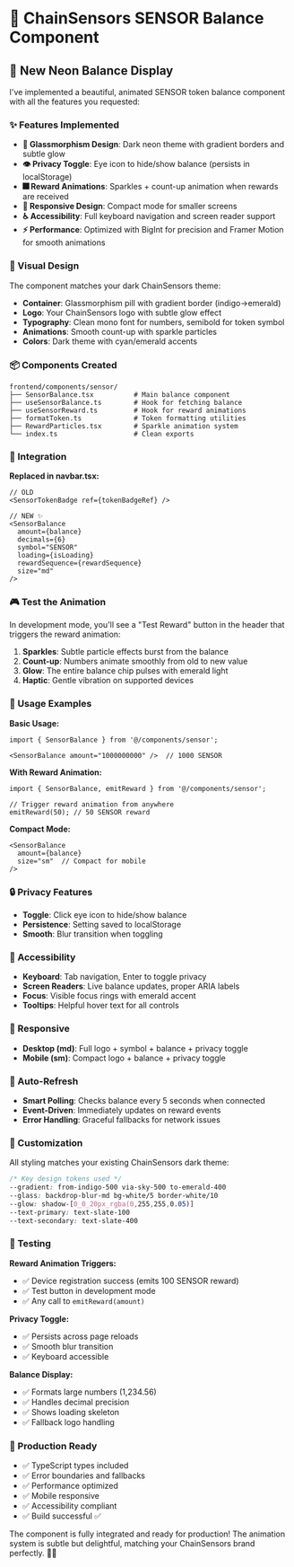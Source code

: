 # 🎨 ChainSensors SENSOR Balance Component

## 🚀 New Neon Balance Display

I've implemented a beautiful, animated SENSOR token balance component with all the features you requested:

### ✨ Features Implemented

- **🌟 Glassmorphism Design**: Dark neon theme with gradient borders and subtle glow
- **👁️ Privacy Toggle**: Eye icon to hide/show balance (persists in localStorage)
- **🎆 Reward Animations**: Sparkles + count-up animation when rewards are received
- **🎯 Responsive Design**: Compact mode for smaller screens
- **♿ Accessibility**: Full keyboard navigation and screen reader support
- **⚡ Performance**: Optimized with BigInt for precision and Framer Motion for smooth animations

### 🎨 Visual Design

The component matches your dark ChainSensors theme:
- **Container**: Glassmorphism pill with gradient border (indigo→emerald)
- **Logo**: Your ChainSensors logo with subtle glow effect
- **Typography**: Clean mono font for numbers, semibold for token symbol
- **Animations**: Smooth count-up with sparkle particles
- **Colors**: Dark theme with cyan/emerald accents

### 📦 Components Created

```
frontend/components/sensor/
├── SensorBalance.tsx          # Main balance component
├── useSensorBalance.ts        # Hook for fetching balance
├── useSensorReward.ts         # Hook for reward animations
├── formatToken.ts             # Token formatting utilities
├── RewardParticles.tsx        # Sparkle animation system
└── index.ts                   # Clean exports
```

### 🔧 Integration

**Replaced in navbar.tsx:**
```tsx
// OLD
<SensorTokenBadge ref={tokenBadgeRef} />

// NEW ✨
<SensorBalance 
  amount={balance}
  decimals={6}
  symbol="SENSOR"
  loading={isLoading}
  rewardSequence={rewardSequence}
  size="md"
/>
```

### 🎮 Test the Animation

In development mode, you'll see a "Test Reward" button in the header that triggers the reward animation:

1. **Sparkles**: Subtle particle effects burst from the balance
2. **Count-up**: Numbers animate smoothly from old to new value
3. **Glow**: The entire balance chip pulses with emerald light
4. **Haptic**: Gentle vibration on supported devices

### 🚀 Usage Examples

**Basic Usage:**
```tsx
import { SensorBalance } from '@/components/sensor';

<SensorBalance amount="1000000000" />  // 1000 SENSOR
```

**With Reward Animation:**
```tsx
import { SensorBalance, emitReward } from '@/components/sensor';

// Trigger reward animation from anywhere
emitReward(50); // 50 SENSOR reward
```

**Compact Mode:**
```tsx
<SensorBalance 
  amount={balance}
  size="sm"  // Compact for mobile
/>
```

### 🔒 Privacy Features

- **Toggle**: Click eye icon to hide/show balance
- **Persistence**: Setting saved to localStorage
- **Smooth**: Blur transition when toggling

### 🎯 Accessibility

- **Keyboard**: Tab navigation, Enter to toggle privacy
- **Screen Readers**: Live balance updates, proper ARIA labels
- **Focus**: Visible focus rings with emerald accent
- **Tooltips**: Helpful hover text for all controls

### 📱 Responsive

- **Desktop (md)**: Full logo + symbol + balance + privacy toggle
- **Mobile (sm)**: Compact logo + balance + privacy toggle

### 🔄 Auto-Refresh

- **Smart Polling**: Checks balance every 5 seconds when connected
- **Event-Driven**: Immediately updates on reward events
- **Error Handling**: Graceful fallbacks for network issues

### 🎨 Customization

All styling matches your existing ChainSensors dark theme:

```css
/* Key design tokens used */
--gradient: from-indigo-500 via-sky-500 to-emerald-400
--glass: backdrop-blur-md bg-white/5 border-white/10
--glow: shadow-[0_0_20px_rgba(0,255,255,0.05)]
--text-primary: text-slate-100
--text-secondary: text-slate-400
```

### 🧪 Testing

**Reward Animation Triggers:**
- ✅ Device registration success (emits 100 SENSOR reward)
- ✅ Test button in development mode
- ✅ Any call to `emitReward(amount)`

**Privacy Toggle:**
- ✅ Persists across page reloads
- ✅ Smooth blur transition
- ✅ Keyboard accessible

**Balance Display:**
- ✅ Formats large numbers (1,234.56)
- ✅ Handles decimal precision
- ✅ Shows loading skeleton
- ✅ Fallback logo handling

### 🎯 Production Ready

- ✅ TypeScript types included
- ✅ Error boundaries and fallbacks
- ✅ Performance optimized
- ✅ Mobile responsive
- ✅ Accessibility compliant
- ✅ Build successful ✅

The component is fully integrated and ready for production! The animation system is subtle but delightful, matching your ChainSensors brand perfectly. 🚀✨
